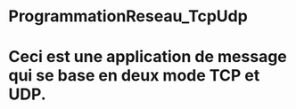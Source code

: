 # ProgrammationReseau_TcpUdp
# Ceci est une application de message qui se base en deux mode TCP et UDP.
